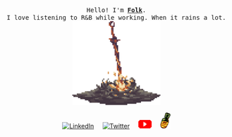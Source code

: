 <p align="center">
  <br>
  <samp>
    Hello! I'm <b><a rel="nofollow noopener noreferrer" target="_blank" href="https://github.com/Kongthap-code">Folk</a></b>.
    <br>I love listening to R&B while working. When it rains a lot.<br>
  </samp>
  
  <img src="https://raw.githubusercontent.com/TanZng/TanZng/master/assets/bonefire.gif" width="200"/>

  <p align="center">
      <a rel="nofollow noopener noreferrer" target="_blank" href="https://www.linkedin.com/in/tania-r-zuniga/">
        <img src="https://media.discordapp.net/attachments/802266980873666600/866302320630693918/162-1622540_8bit-icons-02-8-bit-facebook-icon-removebg-preview_1.png" width="30px" alt="LinkedIn"></a>
          &nbsp; 
          &nbsp;
      <a rel="nofollow noopener noreferrer" target="_blank" href="https://twitter.com/tanx_dev">
        <img src="https://media.discordapp.net/attachments/802266980873666600/866303739388362832/31c29e1581fabdf_1.png" width="30px" alt="Twitter"></a>
          &nbsp; 
          &nbsp;
      <a rel="nofollow noopener noreferrer" target="_blank" href="https://www.youtube.com/channel/UCbBb1mcQ3nG-5B5Md5wJXzw">
        <img src="https://raw.githubusercontent.com/TanZng/TanZng/master/assets/youtube.png" width="30px" alt="YouTube"></a>
          &nbsp;
          &nbsp;
      <a rel="nofollow noopener noreferrer" target="_blank" href="https://tanx.dev/estus-flask">
        <img src="https://raw.githubusercontent.com/TanZng/TanZng/master/assets/estus_flask.png" width="23px" alt="Secret"></a>
  </p> 
</p>

